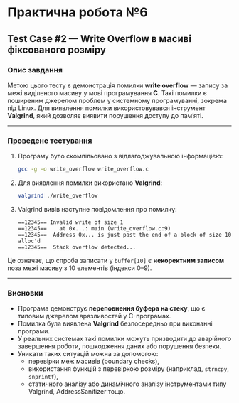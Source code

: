 # Практична робота №6

## Test Case #2 — Write Overflow в масиві фіксованого розміру

### Опис завдання

Метою цього тесту є демонстрація помилки **write overflow** — запису за межі виділеного масиву у мові програмування **C**. Такі помилки є поширеним джерелом проблем у системному програмуванні, зокрема під Linux. Для виявлення помилки використовувався інструмент **Valgrind**, який дозволяє виявити порушення доступу до пам’яті.

---

### Проведене тестування

1. Програму було скомпільовано з відлагоджувальною інформацією:

   ```bash
   gcc -g -o write_overflow write_overflow.c
   ```

2. Для виявлення помилки використано **Valgrind**:

   ```bash
   valgrind ./write_overflow
   ```

3. Valgrind вивів наступне повідомлення про помилку:

   ```
   ==12345== Invalid write of size 1
   ==12345==    at 0x...: main (write_overflow.c:9)
   ==12345==  Address 0x... is just past the end of a block of size 10 alloc'd
   ==12345==  Stack overflow detected...
   ```

Це означає, що спроба записати у `buffer[10]` є **некоректним записом** поза межі масиву з 10 елементів (індекси 0–9).

---

### Висновки

- Програма демонструє **переповнення буфера на стеку**, що є типовим джерелом вразливостей у C-програмах.
- Помилка була виявлена **Valgrind** безпосередньо при виконанні програми.
- У реальних системах такі помилки можуть призводити до аварійного завершення роботи, пошкодження даних або порушення безпеки.
- Уникати таких ситуацій можна за допомогою:
  - перевірки меж масивів (boundary checks),
  - використання функцій з перевіркою розміру (наприклад, `strncpy`, `snprintf`),
  - статичного аналізу або динамічного аналізу інструментами типу Valgrind, AddressSanitizer тощо.
